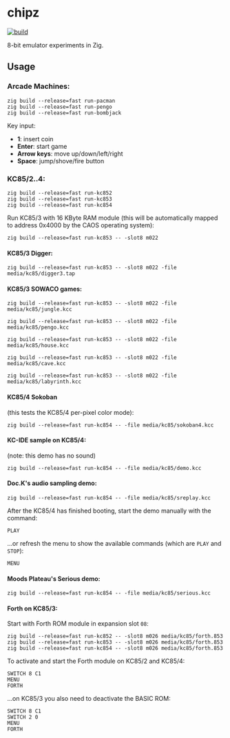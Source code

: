 # chipz

[![build](https://github.com/floooh/chipz/actions/workflows/main.yml/badge.svg)](https://github.com/floooh/chipz/actions/workflows/main.yml)

8-bit emulator experiments in Zig.

## Usage

### Arcade Machines:

```
zig build --release=fast run-pacman
zig build --release=fast run-pengo
zig build --release=fast run-bombjack
```

Key input:

- **1**: insert coin
- **Enter**: start game
- **Arrow keys**: move up/down/left/right
- **Space**: jump/shove/fire button

### KC85/2..4:

```
zig build --release=fast run-kc852
zig build --release=fast run-kc853
zig build --release=fast run-kc854
```

Run KC85/3 with 16 KByte RAM module (this will be automatically mapped to address
0x4000 by the CAOS operating system):

```
zig build --release=fast run-kc853 -- -slot8 m022
```

#### KC85/3 Digger:
```
zig build --release=fast run-kc853 -- -slot8 m022 -file media/kc85/digger3.tap
```
#### KC85/3 SOWACO games:
```
zig build --release=fast run-kc853 -- -slot8 m022 -file media/kc85/jungle.kcc
```
```
zig build --release=fast run-kc853 -- -slot8 m022 -file media/kc85/pengo.kcc
```
```
zig build --release=fast run-kc853 -- -slot8 m022 -file media/kc85/house.kcc
```
```
zig build --release=fast run-kc853 -- -slot8 m022 -file media/kc85/cave.kcc
```
```
zig build --release=fast run-kc853 -- -slot8 m022 -file media/kc85/labyrinth.kcc
```

#### KC85/4 Sokoban
(this tests the KC85/4 per-pixel color mode):
```
zig build --release=fast run-kc854 -- -file media/kc85/sokoban4.kcc
```

#### KC-IDE sample on KC85/4:
(note: this demo has no sound)
```
zig build --release=fast run-kc854 -- -file media/kc85/demo.kcc
```

#### Doc.K's audio sampling demo:
```
zig build --release=fast run-kc854 -- -file media/kc85/sreplay.kcc
```
After the KC85/4 has finished booting, start the demo manually with the command:
```
PLAY
```
...or refresh the menu to show the available commands (which are `PLAY` and `STOP`):
```
MENU
```

#### Moods Plateau's Serious demo:
```
zig build --release=fast run-kc854 -- -file media/kc85/serious.kcc
```

#### Forth on KC85/3:

Start with Forth ROM module in expansion slot `08`:

```
zig build --release=fast run-kc852 -- -slot8 m026 media/kc85/forth.853
zig build --release=fast run-kc853 -- -slot8 m026 media/kc85/forth.853
zig build --release=fast run-kc854 -- -slot8 m026 media/kc85/forth.853
```

To activate and start the Forth module on KC85/2 and KC85/4:

```
SWITCH 8 C1
MENU
FORTH
```

...on KC85/3 you also need to deactivate the BASIC ROM:

```
SWITCH 8 C1
SWITCH 2 0
MENU
FORTH
```
